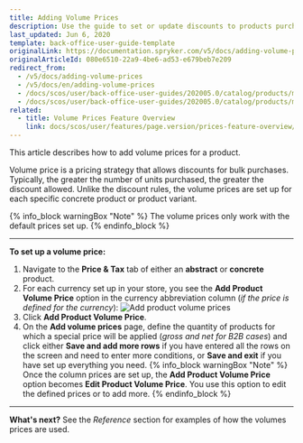 ```yaml
---
title: Adding Volume Prices
description: Use the guide to set or update discounts to products purchased in bulk from the Back Office.
last_updated: Jun 6, 2020
template: back-office-user-guide-template
originalLink: https://documentation.spryker.com/v5/docs/adding-volume-prices
originalArticleId: 080e6510-22a9-4be6-ad53-e679beb7e209
redirect_from:
  - /v5/docs/adding-volume-prices
  - /v5/docs/en/adding-volume-prices
  - /docs/scos/user/back-office-user-guides/202005.0/catalog/products/managing-products/adding-volume-prices.html
  - /docs/scos/user/back-office-user-guides/202005.0/catalog/products/manage-abstract-products/adding-volume-prices-to-abstract-products.html
related:
  - title: Volume Prices Feature Overview
    link: docs/scos/user/features/page.version/prices-feature-overview/volume-prices-overview.html
---
```


This article describes how to add volume prices for a product.

Volume price is a pricing strategy that allows discounts for bulk purchases. Typically, the greater the number of units purchased, the greater the discount allowed.
Unlike the discount rules, the volume prices are set up for each specific concrete product or product variant.

{% info_block warningBox "Note" %}
The volume prices only work with the default prices set up.
{% endinfo_block %}
***
**To set up a volume price:**
1. Navigate to the **Price & Tax** tab of either an **abstract** or **concrete** product.
2. For each currency set up in your store, you see the **Add Product Volume Price** option in the currency abbreviation column (_if the price is defined for the currency_):
    ![Add product volume prices](https://spryker.s3.eu-central-1.amazonaws.com/docs/User+Guides/Back+Office+User+Guides/Products/Products/Managing+products/Adding+Volume+Prices/add-product-volume-price.png)
3. Click **Add Product Volume Price**.
4. On the **Add volume prices** page, define the quantity of products for which a special price will be applied (_gross and net for B2B cases_)  and click either **Save and add more rows** if you have entered all the rows on the screen and need to enter more conditions, or **Save and exit** if you have set up everything you need.
{% info_block warningBox "Note" %}
Once the column prices are set up, the **Add Product Volume Price** option becomes **Edit Product Volume Price**. You use this option to edit the defined prices or to add more.
{% endinfo_block %}
***
**What's next?**
See the _Reference_ section for examples of how the volumes prices are used.

